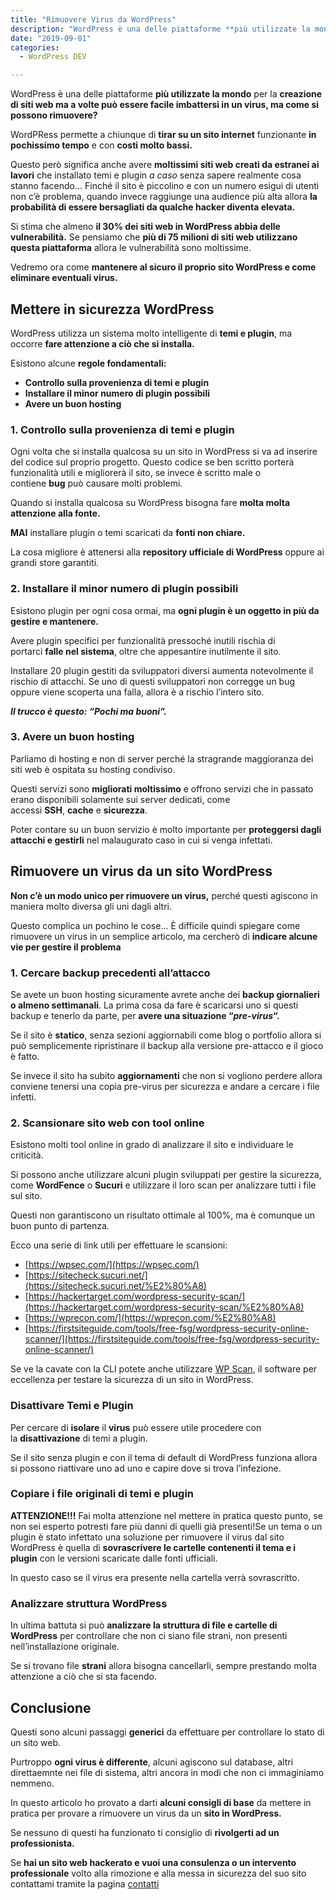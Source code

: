 ```yaml
---
title: "Rimuovere Virus da WordPress"
description: "WordPress è una delle piattaforme **più utilizzate la mondo per la creazione di siti web ma a volte può essere facile imbattersi in un virus, ma come si possono rimuovere?"
date: "2019-09-01"
categories:
  - WordPress DEV

---
```


WordPress è una delle piattaforme **più utilizzate la mondo** per la **creazione di siti web ma a volte può essere facile imbattersi in un virus, ma come si possono rimuovere?**

WordPRess permette a chiunque di **tirar su un sito internet** funzionante **in pochissimo tempo** e con **costi molto bassi.**

Questo però significa anche avere **moltissimi siti web creati da estranei ai lavori** che installato temi e plugin _a caso_ senza sapere realmente cosa stanno facendo… Finché il sito è piccolino e con un numero esigui di utenti non c’è problema, quando invece raggiunge una audience più alta allora **la probabilità di essere bersagliati da qualche hacker diventa elevata.**

Si stima che almeno **il 30% dei siti web in WordPress abbia delle vulnerabilità.** Se pensiamo che **più di 75 milioni di siti web utilizzano questa piattaforma** allora le vulnerabilità sono moltissime.

Vedremo ora come **mantenere al sicuro il proprio sito WordPress e come eliminare eventuali virus.**

## Mettere in sicurezza WordPress

WordPress utilizza un sistema molto intelligente di **temi e plugin**, ma occorre **fare attenzione a ciò che si installa.**

Esistono alcune **regole fondamentali:**

- **Controllo sulla provenienza di temi e plugin**
- **Installare il minor numero di plugin possibili**
- **Avere un buon hosting**

### 1\. Controllo sulla provenienza di temi e plugin

Ogni volta che si installa qualcosa su un sito in WordPress si va ad inserire del codice sul proprio progetto. Questo codice se ben scritto porterà funzionalità utili e migliorerà il sito, se invece è scritto male o contiene **bug** può causare molti problemi.

Quando si installa qualcosa su WordPress bisogna fare **molta molta attenzione alla fonte.**

**MAI** installare plugin o temi scaricati da **fonti non chiare.**

La cosa migliore è attenersi alla **repository ufficiale di WordPress** oppure ai grandi store garantiti.

### 2\. Installare il minor numero di plugin possibili

Esistono plugin per ogni cosa ormai, ma **ogni plugin è un oggetto in più da gestire e mantenere.**

Avere plugin specifici per funzionalità pressoché inutili rischia di portarci **falle nel sistema**, oltre che appesantire inutilmente il sito.

Installare 20 plugin gestiti da sviluppatori diversi aumenta notevolmente il rischio di attacchi. Se uno di questi sviluppatori non corregge un bug oppure viene scoperta una falla, allora è a rischio l’intero sito.

**_Il trucco è questo: “Pochi ma buoni”._**

### 3\. Avere un buon hosting

Parliamo di hosting e non di server perché la stragrande maggioranza dei siti web è ospitata su hosting condiviso.

Questi servizi sono **migliorati moltissimo** e offrono servizi che in passato erano disponibili solamente sui server dedicati, come accessi **SSH**, **cache** e **sicurezza**.

Poter contare su un buon servizio è molto importante per **proteggersi dagli attacchi e gestirli** nel malaugurato caso in cui si venga infettati.

## Rimuovere un virus da un sito WordPress

**Non c’è un modo unico per rimuovere un virus,** perché questi agiscono in maniera molto diversa gli uni dagli altri.

Questo complica un pochino le cose… È difficile quindi spiegare come rimuovere un virus in un semplice articolo, ma cercherò di **indicare alcune vie per gestire il problema**

### 1\. Cercare backup precedenti all’attacco

Se avete un buon hosting sicuramente avrete anche dei **backup giornalieri o almeno settimanali**. La prima cosa da fare è scaricarsi uno si questi backup e tenerlo da parte, per **avere una situazione “**_**pre-virus**_**“.**

Se il sito è **statico**, senza sezioni aggiornabili come blog o portfolio allora si può semplicemente ripristinare il backup alla versione pre-attacco e il gioco è fatto.

Se invece il sito ha subito **aggiornamenti** che non si vogliono perdere allora conviene tenersi una copia pre-virus per sicurezza e andare a cercare i file infetti.

### 2\. Scansionare sito web con tool online

Esistono molti tool online in grado di analizzare il sito e individuare le criticità.

Si possono anche utilizzare alcuni plugin sviluppati per gestire la sicurezza, come **WordFence** o **Sucuri** e utilizzare il loro scan per analizzare tutti i file sul sito.

Questi non garantiscono un risultato ottimale al 100%, ma è comunque un buon punto di partenza.

Ecco una serie di link utili per effettuare le scansioni:

- [https://wpsec.com/](https://wpsec.com/)
- [https://sitecheck.sucuri.net/](https://sitecheck.sucuri.net/%E2%80%A8)
- [https://hackertarget.com/wordpress-security-scan/](https://hackertarget.com/wordpress-security-scan/%E2%80%A8)
- [https://wprecon.com/](https://wprecon.com/%E2%80%A8)
- [https://firstsiteguide.com/tools/free-fsg/wordpress-security-online-scanner/](https://firstsiteguide.com/tools/free-fsg/wordpress-security-online-scanner/)

Se ve la cavate con la CLI potete anche utilizzare [WP Scan](https://wpscan.org/), il software per eccellenza per testare la sicurezza di un sito in WordPress.

### Disattivare Temi e Plugin

Per cercare di **isolare** il **virus** può essere utile procedere con la **disattivazione** di temi a plugin.

Se il sito senza plugin e con il tema di default di WordPress funziona allora si possono riattivare uno ad uno e capire dove si trova l’infezione.

### Copiare i file originali di temi e plugin

**ATTENZIONE!!!** Fai molta attenzione nel mettere in pratica questo punto, se non sei esperto potresti fare più danni di quelli già presenti!Se un tema o un plugin è stato infettato una soluzione per rimuovere il virus dal sito WordPress è quella di **sovrascrivere le cartelle contenenti il tema e i plugin** con le versioni scaricate dalle fonti ufficiali.

In questo caso se il virus era presente nella cartella verrà sovrascritto.

### Analizzare struttura WordPress

In ultima battuta si può **analizzare la struttura di file e cartelle di WordPress** per controllare che non ci siano file strani, non presenti nell’installazione originale.

Se si trovano file **strani** allora bisogna cancellarli, sempre prestando molta attenzione a ciò che si sta facendo.

## **Conclusione**

Questi sono alcuni passaggi **generici** da effettuare per controllare lo stato di un sito web.

Purtroppo **ogni virus è differente**, alcuni agiscono sul database, altri direttaemnte nei file di sistema, altri ancora in modi che non ci immaginiamo nemmeno.

In questo articolo ho provato a darti **alcuni consigli di base** da mettere in pratica per provare a rimuovere un virus da un **sito in WordPress.**

Se nessuno di questi ha funzionato ti consiglio di **rivolgerti ad un professionista.**

Se **hai un sito web hackerato e vuoi una consulenza o un intervento professionale** volto alla rimozione e alla messa in sicurezza del suo sito contattami tramite la pagina [contatti](/contatti)

